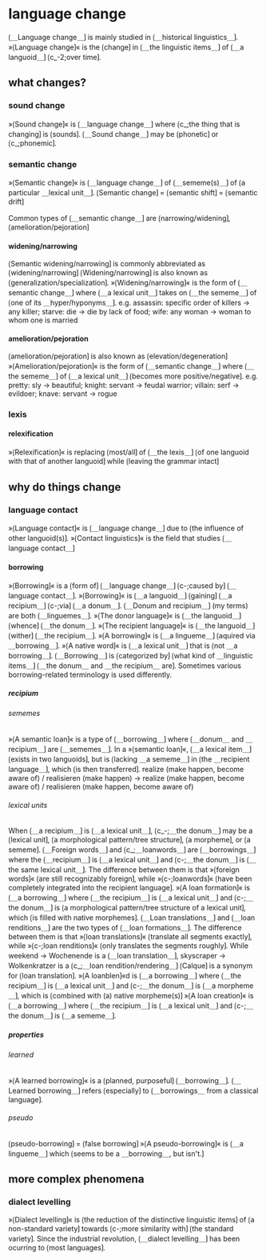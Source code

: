 
# language change

⟮＿Language change＿⟯ is mainly studied in ⟮＿historical linguistics＿⟯.
»⟮Language change⟯« is the ⟮change⟯ in ⟮＿the linguistic items＿⟯ of ⟮＿a languoid＿⟯ ⟮c_-2;over time⟯.

## what changes?

### sound change

»⟮Sound change⟯« is ⟮＿language change＿⟯ where ⟮c_;the thing that is changing⟯ is ⟮sounds⟯.
⟮＿Sound change＿⟯ may be ⟮phonetic⟯ or ⟮c_;phonemic⟯.

### semantic change

»⟮Semantic change⟯« is ⟮＿language change＿⟯ of ⟮＿sememe(s)＿⟯ of ⟮a particular ＿lexical unit＿⟯.
⟮Semantic change⟯ = ⟮semantic shift⟯ = ⟮semantic drift⟯

Common types of ⟮＿semantic change＿⟯ are ⟮narrowing/widening⟯, ⟮amelioration/pejoration⟯

#### widening/narrowing

⟮Semantic widening/narrowing⟯ is commonly abbreviated as ⟮widening/narrowing⟯
⟮Widening/narrowing⟯ is also known as ⟮generalization/specialization⟯.
»⟮Widening/narrowing⟯« is the form of ⟮＿semantic change＿⟯ where ⟮＿a lexical unit＿⟯ takes on ⟮＿the sememe＿⟯ of ⟮one of its ＿hyper/hyponyms＿⟯.
e.g. assassin: specific order of killers -&gt; any killer; starve: die -&gt; die by lack of food; wife: any woman -&gt; woman to whom one is married

#### amelioration/pejoration

⟮amelioration/pejoration⟯ is also known as ⟮elevation/degeneration⟯
»⟮Amelioration/pejoration⟯« is the form of ⟮＿semantic change＿⟯ where ⟮＿the sememe＿⟯ of ⟮＿a lexical unit＿⟯ ⟮becomes more positive/negative⟯.
e.g. pretty: sly -&gt; beautiful; knight: servant -&gt; feudal warrior; villain: serf -&gt; evildoer; knave: servant -&gt; rogue

### lexis

#### relexification

»⟮Relexification⟯« is replacing ⟮most/all⟯ of ⟮＿the lexis＿⟯ ⟮of one languoid with that of another languoid⟯ while ⟮leaving the grammar intact⟯

## why do things change

### language contact

»⟮Language contact⟯« is ⟮＿language change＿⟯ due to ⟮the influence of other languoid(s)⟯.
»⟮Contact linguistics⟯« is the field that studies ⟮＿language contact＿⟯

#### borrowing

»⟮Borrowing⟯« is a ⟮form of⟯ ⟮＿language change＿⟯ ⟮c-;caused by⟯ ⟮＿language contact＿⟯.
»⟮Borrowing⟯« is ⟮＿a languoid＿⟯ ⟮gaining⟯ ⟮＿a recipium＿⟯ ⟮c-;via⟯ ⟮＿a donum＿⟯.
⟮＿Donum and recipium＿⟯ (my terms) are both ⟮＿linguemes＿⟯.
»⟮The donor language⟯« is ⟮＿the languoid＿⟯ ⟮whence⟯ ⟮＿the donum＿⟯.
»⟮The recipient language⟯« is ⟮＿the languoid＿⟯ ⟮wither⟯ ⟮＿the recipium＿⟯.
»⟮A borrowing⟯« is ⟮＿a lingueme＿⟯ ⟮aquired via ＿borrowing＿⟯.
»⟮A native word⟯« is ⟮＿a lexical unit＿⟯ that is ⟮not ＿a borrowing＿⟯.
⟮＿Borrowing＿⟯ is ⟮categorized by⟯ ⟮what kind of ＿linguistic items＿⟯ ⟮＿the donum＿ and ＿the recipium＿ are⟯.
Sometimes various borrowing-related terminology is used differently.

##### recipium

###### sememes

»⟮A semantic loan⟯« is a type of ⟮＿borrowing＿⟯ where ⟮＿donum＿ and ＿recipium＿⟯ are ⟮＿sememes＿⟯.
In a »⟮semantic loan⟯«, ⟮＿a lexical item＿⟯ ⟮exists in two languoids⟯, but is ⟮lacking ＿a sememe＿⟯ in ⟮the ＿recipient language＿⟯, which ⟮is then transferred⟯.
realize (make happen, become aware of) / realisieren (make happen) → realize (make happen, become aware of) / realisieren (make happen, become aware of)

###### lexical units

When ⟮＿a recipium＿⟯ is ⟮＿a lexical unit＿⟯, ⟮c_-;＿the donum＿⟯ may be a ⟮lexical unit⟯, ⟮a morphological pattern/tree structure⟯, ⟮a morpheme⟯, or ⟮a sememe⟯.
⟮＿Foreign words＿⟯ and ⟮c_;＿loanwords＿⟯ are ⟮＿borrowings＿⟯ where the ⟮＿recipium＿⟯ is ⟮＿a lexical unit＿⟯ and ⟮c-;＿the donum＿⟯ is ⟮＿the same lexical unit＿⟯.
The difference between them is that »⟮foreign words⟯« ⟮are still recognizably foreign⟯, while »⟮c-;loanwords⟯« ⟮have been completely integrated into the recipient language⟯.
»⟮A loan formation⟯« is ⟮＿a borrowing＿⟯ where ⟮＿the recipium＿⟯ is ⟮＿a lexical unit＿⟯ and ⟮c-;＿the donum＿⟯ is ⟮a morphological pattern/tree structure of a lexical unit⟯, which ⟮is filled with native morphemes⟯.
⟮＿Loan translations＿⟯ and ⟮＿loan renditions＿⟯ are the two types of ⟮＿loan formations＿⟯.
The difference between them is that »⟮loan translations⟯« ⟮translate all segments exactly⟯, while »⟮c-;loan renditions⟯« ⟮only translates the segments roughly⟯.
While weekend → Wochenende is a ⟮＿loan translation＿⟯, skyscraper → Wolkenkratzer is a ⟮c_;＿loan rendition/rendering＿⟯
⟮Calque⟯ is a synonym for ⟮loan translation⟯.
»⟮A loanblen⟯«d is ⟮＿a borrowing＿⟯ where ⟮＿the recipium＿⟯ is ⟮＿a lexical unit＿⟯ and ⟮c-;＿the donum＿⟯ is ⟮＿a morpheme＿⟯, which is ⟮combined with (a) native morpheme(s)⟯
»⟮A loan creation⟯« is ⟮＿a borrowing＿⟯ where ⟮＿the recipium＿⟯ is ⟮＿a lexical unit＿⟯ and ⟮c-;＿the donum＿⟯ is ⟮＿a sememe＿⟯.

##### properties

###### learned

»⟮A learned borrowing⟯« is a ⟮planned, purposeful⟯ ⟮＿borrowing＿⟯.
⟮＿Learned borrowing＿⟯ refers ⟮especially⟯ to ⟮＿borrowings＿ from a classical language⟯.

###### pseudo

⟮pseudo-borrowing⟯ = ⟮false borrowing⟯
»⟮A pseudo-borrowing⟯« is ⟮＿a lingueme＿⟯ which ⟮seems to be a ＿borrowing＿, but isn't.⟯

## more complex phenomena

### dialect levelling

»⟮Dialect levelling⟯« is ⟮the reduction of the distinctive linguistic items⟯ of ⟮a non-standard variety⟯ towards ⟮c-;more similarity with⟯ ⟮the standard variety⟯.
Since the industrial revolution, ⟮＿dialect levelling＿⟯ has been ocurring to ⟮most languages⟯.